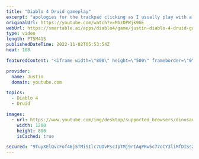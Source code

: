 ```yaml
---
title: "Diablo 4 Druid gameplay"
excerpt: "apologies for the trackpad clicking as I usually play with a mouse. Recorded from iPhone so quality might not be the best."
originalUrl: https://youtube.com/watch?v=MbzOPWjk9GE
webUrl: https://smartable.ai/apps/diablo4/game/justin-diablo-4-druid-gameplay/
type: video
length: PT5M41S
publishedDateTime: 2022-11-02T05:53:54Z
heat: 108

featuredContent: "<iframe width=\"800\" height=\"500\" frameborder=\"0\" src=\"https://www.youtube.com/embed/MbzOPWjk9GE\" allow=\"accelerometer; autoplay; encrypted-media; gyroscope; picture-in-picture\" allowfullscreen></iframe>"

provider:
  name: Justin
  domain: youtube.com

topics:
  - Diablo 4
  - Druid

images:
  - url: https://www.youtube.com/img/desktop/supported_browsers/dinosaur.png
    width: 1200
    height: 800
    isCached: true

secured: "9TuyXElQvcFof46j5TMiSIlc7UDvPsc1pTMj9rIAqPRw5c77oCY3liMfDISs2FRP7TfoAYOWG99Fq43B2oSkPHzlciwCyGI/LqonVkaHu9TCLX/ExCzU8/rkz+WBFGsFam5SpGRBzDR2Rea75Ek9l4pgYF8xizkHKudTg7hIT8XpYceYknDvjmwl1knIcH+iD4vfa5nZ8AsCTgqEW0w9a6AB1Dq3Qi9upgcDZOgflGQCW5KyBGlFCLS8STTt7UI4h3+rlZ8MsWZZJKypLdkpcCTh+qDriIxpiMan+YOrInvfRxDZX1T1qRyPYGxYkkxRKHvjvgLbOemjihjlOOAleCXahONOoYhZ5WS6/dFhAV3rOW0V4J6ho7KZx+0G8SqAPJeCsYgoUIVYwAw042Ek4A==;3fN9F8JP7vfAlC+HS4gUoQ=="
---
```


